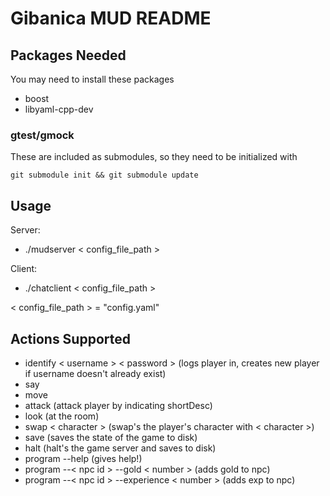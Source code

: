 Gibanica MUD README
===================

## Packages Needed

You may need to install these packages

- boost
- libyaml-cpp-dev

### gtest/gmock

These are included as submodules, so they need to be initialized with
```
git submodule init && git submodule update
```

## Usage

Server:
- ./mudserver < config_file_path >

Client:
- ./chatclient < config_file_path >

< config_file_path > = "config.yaml"

## Actions Supported
- identify < username > < password > (logs player in, creates new player if username doesn't already exist)
- say 
- move 
- attack (attack player by indicating shortDesc)
- look (at the room)
- swap < character > (swap's the player's character with < character >)
- save (saves the state of the game to disk)
- halt (halt's the game server and saves to disk)
- program --help (gives help!)
- program --< npc id > --gold < number > (adds gold to npc)
- program --< npc id > --experience < number > (adds exp to npc)


